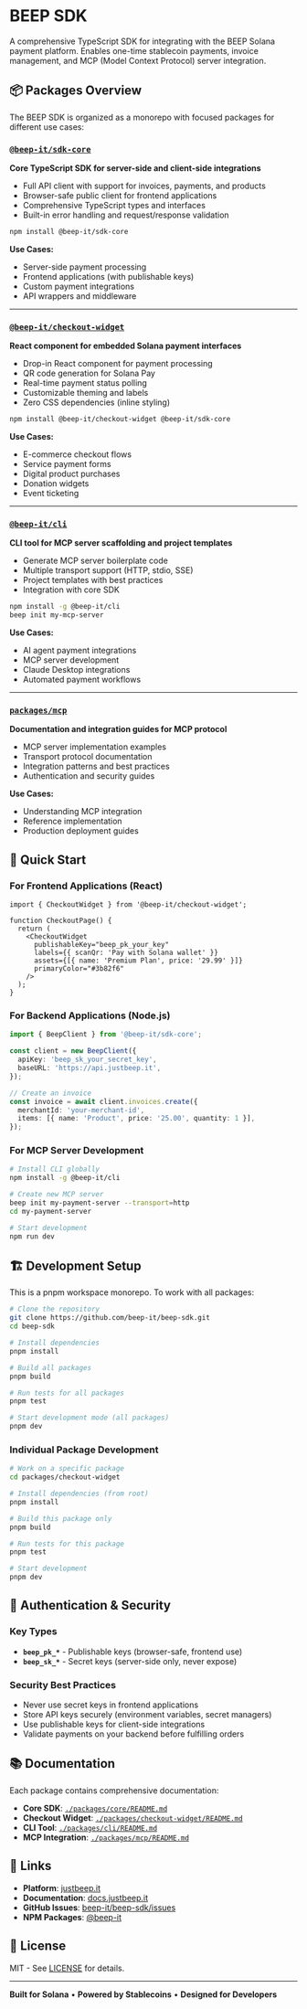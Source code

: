 # BEEP SDK

A comprehensive TypeScript SDK for integrating with the BEEP Solana payment platform. Enables one-time stablecoin payments, invoice management, and MCP (Model Context Protocol) server integration.

## 📦 Packages Overview

The BEEP SDK is organized as a monorepo with focused packages for different use cases:

### [`@beep-it/sdk-core`](./packages/core)

**Core TypeScript SDK for server-side and client-side integrations**

- Full API client with support for invoices, payments, and products
- Browser-safe public client for frontend applications
- Comprehensive TypeScript types and interfaces
- Built-in error handling and request/response validation

```bash
npm install @beep-it/sdk-core
```

**Use Cases:**

- Server-side payment processing
- Frontend applications (with publishable keys)
- Custom payment integrations
- API wrappers and middleware

---

### [`@beep-it/checkout-widget`](./packages/checkout-widget)

**React component for embedded Solana payment interfaces**

- Drop-in React component for payment processing
- QR code generation for Solana Pay
- Real-time payment status polling
- Customizable theming and labels
- Zero CSS dependencies (inline styling)

```bash
npm install @beep-it/checkout-widget @beep-it/sdk-core
```

**Use Cases:**

- E-commerce checkout flows
- Service payment forms
- Digital product purchases
- Donation widgets
- Event ticketing

---

### [`@beep-it/cli`](./packages/cli)

**CLI tool for MCP server scaffolding and project templates**

- Generate MCP server boilerplate code
- Multiple transport support (HTTP, stdio, SSE)
- Project templates with best practices
- Integration with core SDK

```bash
npm install -g @beep-it/cli
beep init my-mcp-server
```

**Use Cases:**

- AI agent payment integrations
- MCP server development
- Claude Desktop integrations
- Automated payment workflows

---

### [`packages/mcp`](./packages/mcp)

**Documentation and integration guides for MCP protocol**

- MCP server implementation examples
- Transport protocol documentation
- Integration patterns and best practices
- Authentication and security guides

**Use Cases:**

- Understanding MCP integration
- Reference implementation
- Production deployment guides

## 🚀 Quick Start

### For Frontend Applications (React)

```tsx
import { CheckoutWidget } from '@beep-it/checkout-widget';

function CheckoutPage() {
  return (
    <CheckoutWidget
      publishableKey="beep_pk_your_key"
      labels={{ scanQr: 'Pay with Solana wallet' }}
      assets={[{ name: 'Premium Plan', price: '29.99' }]}
      primaryColor="#3b82f6"
    />
  );
}
```

### For Backend Applications (Node.js)

```typescript
import { BeepClient } from '@beep-it/sdk-core';

const client = new BeepClient({
  apiKey: 'beep_sk_your_secret_key',
  baseURL: 'https://api.justbeep.it',
});

// Create an invoice
const invoice = await client.invoices.create({
  merchantId: 'your-merchant-id',
  items: [{ name: 'Product', price: '25.00', quantity: 1 }],
});
```

### For MCP Server Development

```bash
# Install CLI globally
npm install -g @beep-it/cli

# Create new MCP server
beep init my-payment-server --transport=http
cd my-payment-server

# Start development
npm run dev
```

## 🏗 Development Setup

This is a pnpm workspace monorepo. To work with all packages:

```bash
# Clone the repository
git clone https://github.com/beep-it/beep-sdk.git
cd beep-sdk

# Install dependencies
pnpm install

# Build all packages
pnpm build

# Run tests for all packages
pnpm test

# Start development mode (all packages)
pnpm dev
```

### Individual Package Development

```bash
# Work on a specific package
cd packages/checkout-widget

# Install dependencies (from root)
pnpm install

# Build this package only
pnpm build

# Run tests for this package
pnpm test

# Start development
pnpm dev
```

## 🔐 Authentication & Security

### Key Types

- **`beep_pk_*`** - Publishable keys (browser-safe, frontend use)
- **`beep_sk_*`** - Secret keys (server-side only, never expose)

### Security Best Practices

- Never use secret keys in frontend applications
- Store API keys securely (environment variables, secret managers)
- Use publishable keys for client-side integrations
- Validate payments on your backend before fulfilling orders

## 📚 Documentation

Each package contains comprehensive documentation:

- **Core SDK**: [`./packages/core/README.md`](./packages/core/README.md)
- **Checkout Widget**: [`./packages/checkout-widget/README.md`](./packages/checkout-widget/README.md)
- **CLI Tool**: [`./packages/cli/README.md`](./packages/cli/README.md)
- **MCP Integration**: [`./packages/mcp/README.md`](./packages/mcp/README.md)

## 🔗 Links

- **Platform**: [justbeep.it](https://app.justbeep.it)
- **Documentation**: [docs.justbeep.it](https://docs.justbeep.it)
- **GitHub Issues**: [beep-it/beep-sdk/issues](https://github.com/beep-it/beep-sdk/issues)
- **NPM Packages**: [@beep-it](https://www.npmjs.com/org/beep-it)

## 📄 License

MIT - See [LICENSE](./LICENSE) for details.

---

**Built for Solana** • **Powered by Stablecoins** • **Designed for Developers**
